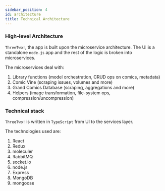 ```yaml
---
sidebar_position: 4 
id: architecture
title: Technical Architecture
---
```


### High-level Architecture

`ThreeTwo!`, the app is built upon the microservice architecture. The UI is a standalone `node.js` app and the rest of the logic is broken into microservices.

The microservices deal with: 

1. Library functions (model orchestration, CRUD ops on comics, metadata)
2. Comic Vine (scraping issues, volumes and more)
3. Grand Comics Database (scraping, aggregations and more)
4. Helpers (image transformation, file-system ops, compression/uncompression)

### Technical stack

`ThreeTwo!` is written in `TypeScript` from UI to the services layer.

The technologies used are: 

1. React
2. Redux
3. moleculer
4. RabbitMQ
5. socket.io
6. node.js
7. Express
8. MongoDB
9. mongoose

